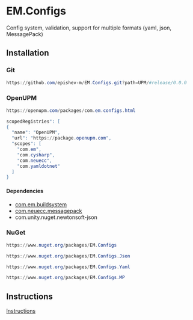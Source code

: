 # EM.Configs

Config system, validation, support for multiple formats (yaml, json, MessagePack)

## Installation
### Git
```ps1
https://github.com/epishev-m/EM.Configs.git?path=UPM/#release/0.0.0
```
### OpenUPM
```ps1
https://openupm.com/packages/com.em.configs.html
```
```ps1
scopedRegistries": [
{
  "name": "OpenUPM",
  "url": "https://package.openupm.com",
  "scopes": [
    "com.em",
    "com.cysharp",
    "com.neuecc",
    "com.yamldotnet"
  ]
}
```
#### Dependencies
- [com.em.buildsystem](https://openupm.com/packages/com.em.buildsystem.html)
- [com.neuecc.messagepack](https://openupm.com/packages/com.neuecc.messagepack.html)
- com.unity.nuget.newtonsoft-json

### NuGet
```ps1
https://www.nuget.org/packages/EM.Configs
```
```ps1
https://www.nuget.org/packages/EM.Configs.Json
```
```ps1
https://www.nuget.org/packages/EM.Configs.Yaml
```
```ps1
https://www.nuget.org/packages/EM.Configs.MP
```
## Instructions
[Instructions](UPM/README.md)